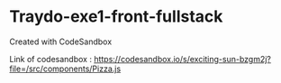 # Traydo-exe1-front-fullstack
Created with CodeSandbox

Link of codesandbox : https://codesandbox.io/s/exciting-sun-bzgm2j?file=/src/components/Pizza.js

